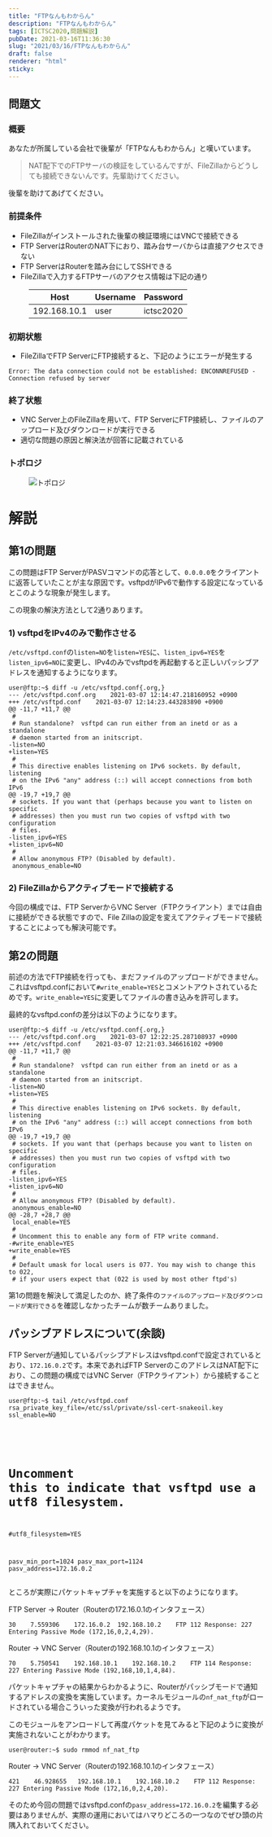 ```yaml
---
title: "FTPなんもわからん"
description: "FTPなんもわからん"
tags: [ICTSC2020,問題解説]
pubDate: 2021-03-16T11:36:30
slug: "2021/03/16/FTPなんもわからん"
draft: false
renderer: "html"
sticky: 
---
```



<h2>問題文</h2>



<h3>概要</h3>



<p>あなたが所属している会社で後輩が「FTPなんもわからん」と嘆いています。</p>



<blockquote class="wp-block-quote"><p>NAT配下でのFTPサーバの検証をしているんですが、FileZillaからどうしても接続できないんです。先輩助けてください。</p></blockquote>



<p>後輩を助けてあげてください。</p>



<h3>前提条件</h3>



<ul><li>FileZillaがインストールされた後輩の検証環境にはVNCで接続できる</li><li>FTP ServerはRouterのNAT下におり、踏み台サーバからは直接アクセスできない</li><li>FTP ServerはRouterを踏み台にしてSSHできる</li><li>FileZillaで入力するFTPサーバのアクセス情報は下記の通り</li></ul>



<figure class="wp-block-table"><table class=""><thead><tr><th>Host</th><th>Username</th><th>Password</th></tr></thead><tbody><tr><td>192.168.10.1</td><td>user</td><td>ictsc2020</td></tr></tbody></table></figure>



<h3>初期状態</h3>



<ul><li>FileZillaでFTP ServerにFTP接続すると、下記のようにエラーが発生する</li></ul>


<div class="wp-block-syntaxhighlighter-code "><pre class="brush: plain; title: ; title: ; notranslate" title=""><code>Error: The data connection could not be established: ENCONNREFUSED - Connection refused by server</code></pre></div>


<h3>終了状態</h3>



<ul><li>VNC Server上のFileZillaを用いて、FTP ServerにFTP接続し、ファイルのアップロード及びダウンロードが実行できる</li><li>適切な問題の原因と解決法が回答に記載されている</li></ul>



<h3>トポロジ</h3>



<figure class="wp-block-image"><img decoding="async" src="https://cdn.discordapp.com/attachments/730302123375329352/815972414214242324/C8AAAAASUVORK5CYII.png.webp" alt="トポロジ"/></figure>



<h1>解説</h1>



<h2>第1の問題</h2>



<p>この問題はFTP ServerがPASVコマンドの応答として、<code>0.0.0.0</code>をクライアントに返答していたことが主な原因です。vsftpdがIPv6で動作する設定になっているとこのような現象が発生します。</p>



<p>この現象の解決方法として2通りあります。</p>



<h3>1) vsftpdをIPv4のみで動作させる</h3>



<p><code>/etc/vsftpd.conf</code>の<code>listen=NO</code>を<code>listen=YES</code>に、<code>listen_ipv6=YES</code>を<code>listen_ipv6=NO</code>に変更し、IPv4のみでvsftpdを再起動すると正しいパッシブアドレスを通知するようになります。</p>


<div class="wp-block-syntaxhighlighter-code "><pre class="brush: plain; title: ; title: ; notranslate" title=""><code>user@ftp:~$ diff -u /etc/vsftpd.conf{.org,}
--- /etc/vsftpd.conf.org    2021-03-07 12:14:47.218160952 +0900
+++ /etc/vsftpd.conf    2021-03-07 12:14:23.443283890 +0900
@@ -11,7 +11,7 @@
 #
 # Run standalone?  vsftpd can run either from an inetd or as a standalone
 # daemon started from an initscript.
-listen=NO
+listen=YES
 #
 # This directive enables listening on IPv6 sockets. By default, listening
 # on the IPv6 &quot;any&quot; address (::) will accept connections from both IPv6
@@ -19,7 +19,7 @@
 # sockets. If you want that (perhaps because you want to listen on specific
 # addresses) then you must run two copies of vsftpd with two configuration
 # files.
-listen_ipv6=YES
+listen_ipv6=NO
 #
 # Allow anonymous FTP? (Disabled by default).
 anonymous_enable=NO</code></pre></div>


<h3>2) FileZillaからアクティブモードで接続する</h3>



<p>今回の構成では、FTP ServerからVNC Server（FTPクライアント）までは自由に接続ができる状態ですので、File Zillaの設定を変えてアクティブモードで接続することによっても解決可能です。</p>



<h2>第2の問題</h2>



<p>前述の方法でFTP接続を行っても、まだファイルのアップロードができません。これはvsftpd.confにおいて<code>#write_enable=YES</code>とコメントアウトされているためです。<code>write_enable=YES</code>に変更してファイルの書き込みを許可します。</p>



<p>最終的なvsftpd.confの差分は以下のようになります。</p>


<div class="wp-block-syntaxhighlighter-code "><pre class="brush: plain; title: ; title: ; notranslate" title=""><code>user@ftp:~$ diff -u /etc/vsftpd.conf{.org,}
--- /etc/vsftpd.conf.org    2021-03-07 12:22:25.287108937 +0900
+++ /etc/vsftpd.conf    2021-03-07 12:21:03.346616102 +0900
@@ -11,7 +11,7 @@
 #
 # Run standalone?  vsftpd can run either from an inetd or as a standalone
 # daemon started from an initscript.
-listen=NO
+listen=YES
 #
 # This directive enables listening on IPv6 sockets. By default, listening
 # on the IPv6 &quot;any&quot; address (::) will accept connections from both IPv6
@@ -19,7 +19,7 @@
 # sockets. If you want that (perhaps because you want to listen on specific
 # addresses) then you must run two copies of vsftpd with two configuration
 # files.
-listen_ipv6=YES
+listen_ipv6=NO
 #
 # Allow anonymous FTP? (Disabled by default).
 anonymous_enable=NO
@@ -28,7 +28,7 @@
 local_enable=YES
 #
 # Uncomment this to enable any form of FTP write command.
-#write_enable=YES
+write_enable=YES
 #
 # Default umask for local users is 077. You may wish to change this to 022,
 # if your users expect that (022 is used by most other ftpd's)</code></pre></div>


<p>第1の問題を解決して満足したのか、終了条件の<code>ファイルのアップロード及びダウンロードが実行できる</code>を確認しなかったチームが数チームありました。</p>



<h2>パッシブアドレスについて(余談)</h2>



<p>FTP Serverが通知しているパッシブアドレスはvsftpd.confで設定されているとおり、<code>172.16.0.2</code>です。本来であればFTP ServerのこのアドレスはNAT配下におり、この問題の構成ではVNC Server（FTPクライアント）から接続することはできません。</p>


<div class="wp-block-syntaxhighlighter-code "><pre class="brush: plain; title: ; title: ; notranslate" title=""><code>user@ftp:~$ tail /etc/vsftpd.conf
rsa_private_key_file=/etc/ssl/private/ssl-cert-snakeoil.key
ssl_enable=NO

#
# Uncomment this to indicate that vsftpd use a utf8 filesystem.
#utf8_filesystem=YES

pasv_min_port=1024
pasv_max_port=1124
pasv_address=172.16.0.2</code></pre></div>


<p>ところが実際にパケットキャプチャを実施すると以下のようになります。</p>



<p>FTP Server -&gt; Router（Routerの172.16.0.1のインタフェース）</p>



<p><code>30    7.559306    172.16.0.2  192.168.10.2    FTP 112 Response: 227 Entering Passive Mode (172,16,0,2,4,29).</code></p>



<p>Router -&gt; VNC Server（Routerの192.168.10.1のインタフェース）</p>



<p><code>70    5.750541    192.168.10.1    192.168.10.2    FTP 114 Response: 227 Entering Passive Mode (192,168,10,1,4,84).</code></p>



<p>パケットキャプチャの結果からわかるように、Routerがパッシブモードで通知するアドレスの変換を実施しています。カーネルモジュールの<code>nf_nat_ftp</code>がロードされている場合こういった変換が行われるようです。</p>



<p>このモジュールをアンロードして再度パケットを見てみると下記のように変換が実施されないことがわかります。</p>



<p><code>user@router:~$ sudo rmmod nf_nat_ftp</code></p>



<p>Router -&gt; VNC Server（Routerの192.168.10.1のインタフェース）</p>



<p><code>421    46.928655   192.168.10.1    192.168.10.2    FTP 112 Response: 227 Entering Passive Mode (172,16,0,2,4,20).</code></p>



<p>そのため今回の問題ではvsftpd.confの<code>pasv_address=172.16.0.2</code>を編集する必要はありませんが、実際の運用においてはハマりどころの一つなのでぜひ頭の片隅入れておいてください。</p>
